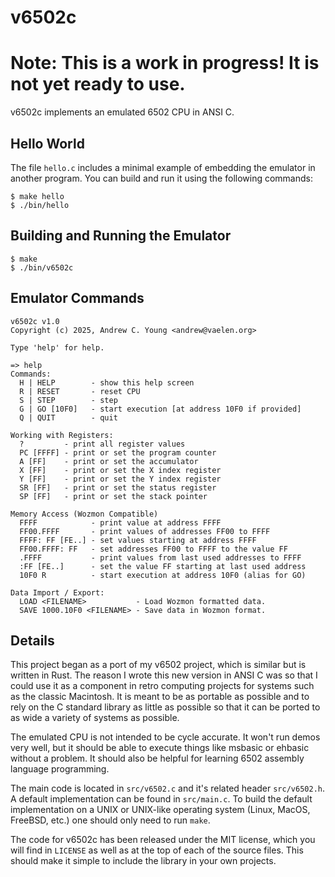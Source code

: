 v6502c
======

# Note: This is a work in progress! It is not yet ready to use.

v6502c implements an emulated 6502 CPU in ANSI C.

## Hello World
The file `hello.c` includes a minimal example of embedding the emulator in another program.
You can build and run it using the following commands:
```
$ make hello
$ ./bin/hello
```

## Building and Running the Emulator
```
$ make
$ ./bin/v6502c
```


## Emulator Commands

```
v6502c v1.0
Copyright (c) 2025, Andrew C. Young <andrew@vaelen.org>

Type 'help' for help.

=> help
Commands:
  H | HELP        - show this help screen
  R | RESET       - reset CPU
  S | STEP        - step
  G | GO [10F0]   - start execution [at address 10F0 if provided]
  Q | QUIT        - quit

Working with Registers:
  ?         - print all register values
  PC [FFFF] - print or set the program counter
  A [FF]    - print or set the accumulator
  X [FF]    - print or set the X index register
  Y [FF]    - print or set the Y index register
  SR [FF]   - print or set the status register
  SP [FF]   - print or set the stack pointer

Memory Access (Wozmon Compatible)
  FFFF            - print value at address FFFF
  FF00.FFFF       - print values of addresses FF00 to FFFF
  FFFF: FF [FE..] - set values starting at address FFFF
  FF00.FFFF: FF   - set addresses FF00 to FFFF to the value FF
  .FFFF           - print values from last used addresses to FFFF
  :FF [FE..]      - set the value FF starting at last used address
  10F0 R          - start execution at address 10F0 (alias for GO)

Data Import / Export:
  LOAD <FILENAME>           - Load Wozmon formatted data.
  SAVE 1000.10F0 <FILENAME> - Save data in Wozmon format.
```

## Details

This project began as a port of my v6502 project, which is similar but
is written in Rust. The reason I wrote this new version in ANSI C was
so that I could use it as a component in retro computing projects for
systems such as the classic Macintosh. It is meant to be as portable
as possible and to rely on the C standard library as little as
possible so that it can be ported to as wide a variety of systems as
possible.

The emulated CPU is not intended to be cycle accurate. It won't run
demos very well, but it should be able to execute things like msbasic
or ehbasic without a problem. It should also be helpful for learning
6502 assembly language programming.

The main code is located in `src/v6502.c` and it's related header
`src/v6502.h`. A default implementation can be found in
`src/main.c`. To build the default implementation on a UNIX or
UNIX-like operating system (Linux, MacOS, FreeBSD, etc.) one should
only need to run `make`.

The code for v6502c has been released under the MIT license, which you
will find in `LICENSE` as well as at the top of each of the source
files. This should make it simple to include the library in your own
projects.

